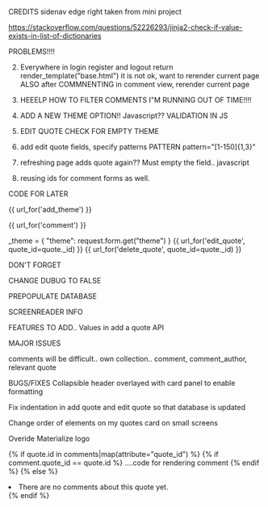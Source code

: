 CREDITS
sidenav edge right taken from mini project

https://stackoverflow.com/questions/52226293/jinja2-check-if-value-exists-in-list-of-dictionaries

PROBLEMS!!!!


2. Everywhere in login register and logout return render_template("base.html") it is not ok, want to rerender current page
ALSO after COMMNENTING in comment view, rerender current page


4. HEEELP HOW TO FILTER COMMENTS I"M RUNNING OUT OF TIME!!!!

5. ADD A NEW THEME OPTION!! Javascript?? VALIDATION IN JS

7. EDIT QUOTE CHECK FOR EMPTY THEME

6. add edit quote fields, specify patterns
PATTERN pattern="[1-150]{1,3}"


12.  refreshing page adds quote again??  Must empty the field.. javascript

13. reusing ids for comment forms as well.

CODE FOR LATER

{{ url_for('add_theme') }}

{{ url_for('comment') }}

_theme = {
            "theme": request.form.get("theme")
        }
{{ url_for('edit_quote', quote_id=quote._id) }}
{{ url_for('delete_quote', quote_id=quote._id) }}


DON'T FORGET

CHANGE DUBUG TO FALSE

PREPOPULATE DATABASE

SCREENREADER INFO


FEATURES TO ADD.. 
Values in add a quote API

MAJOR ISSUES 

comments will be difficult.. own collection.. comment, comment_author, relevant quote

BUGS/FIXES
Collapsible header overlayed with card panel to enable formatting

Fix indentation in add quote and edit quote so that database is updated

Change order of elements on my quotes card on small screens

Overide Materialize logo


 

{% if quote.id in comments|map(attribute="quote_id") %}
{% if comment.quote_id == quote.id %}
....code for rendering comment
{% endif %}
{% else %}
<li>There are no comments about this quote yet. </li>
{% endif %}